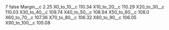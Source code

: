<?xml version="1.0" encoding="UTF-8"?>
<CustomMetadata xmlns="http://soap.sforce.com/2006/04/metadata" xmlns:xsi="http://www.w3.org/2001/XMLSchema-instance" xmlns:xsd="http://www.w3.org/2001/XMLSchema">
    <label>7</label>
    <protected>false</protected>
    <values>
        <field>Margin__c</field>
        <value xsi:type="xsd:double">2.25</value>
    </values>
    <values>
        <field>X0_to_10__c</field>
        <value xsi:type="xsd:double">110.34</value>
    </values>
    <values>
        <field>X10_to_20__c</field>
        <value xsi:type="xsd:double">110.29</value>
    </values>
    <values>
        <field>X20_to_30__c</field>
        <value xsi:type="xsd:double">110.03</value>
    </values>
    <values>
        <field>X30_to_40__c</field>
        <value xsi:type="xsd:double">109.74</value>
    </values>
    <values>
        <field>X40_to_50__c</field>
        <value xsi:type="xsd:double">108.94</value>
    </values>
    <values>
        <field>X50_to_60__c</field>
        <value xsi:type="xsd:double">108.0</value>
    </values>
    <values>
        <field>X60_to_70__c</field>
        <value xsi:type="xsd:double">107.36</value>
    </values>
    <values>
        <field>X70_to_80__c</field>
        <value xsi:type="xsd:double">106.32</value>
    </values>
    <values>
        <field>X80_to_90__c</field>
        <value xsi:type="xsd:double">106.05</value>
    </values>
    <values>
        <field>X90_to_100__c</field>
        <value xsi:type="xsd:double">105.08</value>
    </values>
</CustomMetadata>
